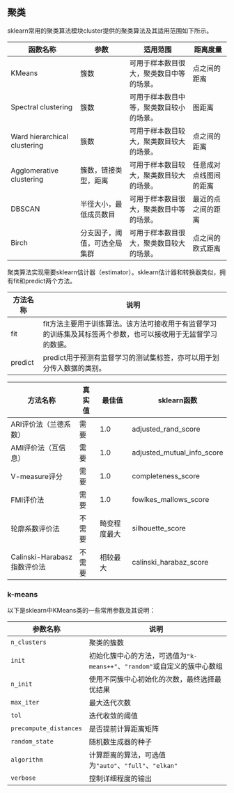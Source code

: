## 聚类

sklearn常用的聚类算法模块cluster提供的聚类算法及其适用范围如下所示。

| **函数名称**                 | **参数**                     | **适用范围**                             | **距离度量**           |
| ---------------------------- | ---------------------------- | ---------------------------------------- | ---------------------- |
| KMeans                       | 簇数                         | 可用于样本数目很大，聚类数目中等的场景。 | 点之间的距离           |
| Spectral clustering          | 簇数                         | 可用于样本数目中等，聚类数目较小的场景。 | 图距离                 |
| Ward hierarchical clustering | 簇数                         | 可用于样本数目较大，聚类数目较大的场景。 | 点之间的距离           |
| Agglomerative clustering     | 簇数，链接类型，距离         | 可用于样本数目较大，聚类数目较大的场景。 | 任意成对点线图间的距离 |
| DBSCAN                       | 半径大小，最低成员数目       | 可用于样本数目很大，聚类数目中等的场景。 | 最近的点之间的距离     |
| Birch                        | 分支因子，阈值，可选全局集群 | 可用于样本数目很大，聚类数目较大的场景。 | 点之间的欧式距离       |

聚类算法实现需要sklearn估计器（estimator）。sklearn估计器和转换器类似，拥有fit和predict两个方法。

| **方法名称** | **说明**                                                     |
| ------------ | ------------------------------------------------------------ |
| fit          | fit方法主要用于训练算法。该方法可接收用于有监督学习的训练集及其标签两个参数，也可以接收用于无监督学习的数据。 |
| predict      | predict用于预测有监督学习的测试集标签，亦可以用于划分传入数据的类别。 |

| **方法名称**                | **真实值** | **最佳值**   | **sklearn**函数            |
| --------------------------- | ---------- | ------------ | -------------------------- |
| ARI评价法（兰德系数）       | 需要       | 1.0          | adjusted_rand_score        |
| AMI评价法（互信息）         | 需要       | 1.0          | adjusted_mutual_info_score |
| V-measure评分               | 需要       | 1.0          | completeness_score         |
| FMI评价法                   | 需要       | 1.0          | fowlkes_mallows_score      |
| 轮廓系数评价法              | 不需要     | 畸变程度最大 | silhouette_score           |
| Calinski-Harabasz指数评价法 | 不需要     | 相较最大     | calinski_harabaz_score     |



### k-means

以下是sklearn中KMeans类的一些常用参数及其说明：

| 参数名称               | 说明                                                         |
| ---------------------- | ------------------------------------------------------------ |
| `n_clusters`           | 聚类的簇数                                                   |
| `init`                 | 初始化簇中心的方法，可选值为`"k-means++"`、`"random"`或自定义的簇中心数组 |
| `n_init`               | 使用不同簇中心初始化的次数，最终选择最优结果                 |
| `max_iter`             | 最大迭代次数                                                 |
| `tol`                  | 迭代收敛的阈值                                               |
| `precompute_distances` | 是否提前计算距离矩阵                                         |
| `random_state`         | 随机数生成器的种子                                           |
| `algorithm`            | 计算距离的算法，可选值为`"auto"`、`"full"`、`"elkan"`        |
| `verbose`              | 控制详细程度的输出                                           |

